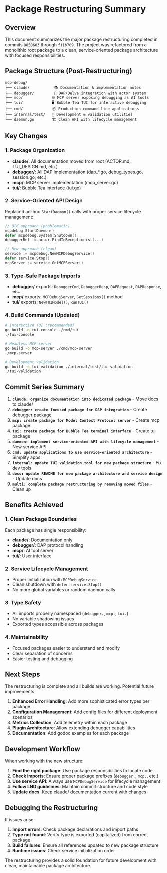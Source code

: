 # Package Restructuring Summary

## Overview

This document summarizes the major package restructuring completed in commits `8850603` through `f11b709`. The project was refactored from a monolithic root package to a clean, service-oriented package architecture with focused responsibilities.

## Package Structure (Post-Restructuring)

```
mcp-debug/
├── claude/           📚 Documentation & implementation notes  
├── debugger/         🔧 DAP/Delve integration with actor system
├── mcp/             🌐 MCP server exposing debugging as AI tools  
├── tui/             🖥️ Bubble Tea TUI for interactive debugging
├── cmd/             📦 Production command-line applications
├── internal/test/   🧪 Development & validation utilities
└── daemon.go        🏗️ Clean API with lifecycle management
```

## Key Changes

### 1. Package Organization
- **claude/**: All documentation moved from root (ACTOR.md, TUI_DESIGN.md, etc.)
- **debugger/**: All DAP implementation (dap_*.go, debug_types.go, session.go, etc.)
- **mcp/**: MCP server implementation (mcp_server.go)
- **tui/**: Bubble Tea interface (tui.go)

### 2. Service-Oriented API Design
Replaced ad-hoc `StartDaemon()` calls with proper service lifecycle management:

```go
// Old approach (problematic)
mcpdebug.StartDaemon()
defer mcpdebug.System.Shutdown()
debuggerRef := actor.FindInReceptionist(...)

// New approach (clean)
service := mcpdebug.NewMCPDebugService()
defer service.Stop()
mcpServer := service.GetMCPServer()
```

### 3. Type-Safe Package Imports
- **debugger/** exports: `DebuggerCmd`, `DebuggerResp`, `DAPRequest`, `DAPResponse`, etc.
- **mcp/** exports: `MCPDebugServer`, `GetSessions()` method
- **tui/** exports: `NewTUIModel()`, `RunTUI()` 

### 4. Build Commands (Updated)
```bash
# Interactive TUI (recommended)
go build -o tui-console ./cmd/tui
./tui-console

# Headless MCP server
go build -o mcp-server ./cmd/mcp-server
./mcp-server

# Development validation
go build -o tui-validation ./internal/test/tui-validation
./tui-validation
```

## Commit Series Summary

1. **`claude: organize documentation into dedicated package`** - Move docs to claude/
2. **`debugger: create focused package for DAP integration`** - Create debugger package
3. **`mcp: create package for Model Context Protocol server`** - Create mcp package  
4. **`tui: create package for Bubble Tea terminal interface`** - Create tui package
5. **`daemon: implement service-oriented API with lifecycle management`** - New service API
6. **`cmd: update applications to use service-oriented architecture`** - Simplify apps
7. **`internal: update TUI validation tool for new package structure`** - Fix dev tools
8. **`docs: update README for new package architecture and service design`** - Update docs
9. **`multi: complete package restructuring by removing moved files`** - Clean up

## Benefits Achieved

### 1. Clean Package Boundaries
Each package has single responsibility:
- **claude/**: Documentation only
- **debugger/**: DAP protocol handling
- **mcp/**: AI tool server
- **tui/**: User interface

### 2. Service Lifecycle Management
- Proper initialization with `MCPDebugService`
- Clean shutdown with `defer service.Stop()`
- No more global variables or random daemon calls

### 3. Type Safety
- All imports properly namespaced (`debugger.`, `mcp.`, `tui.`)
- No variable shadowing issues
- Exported types accessible across packages

### 4. Maintainability
- Focused packages easier to understand and modify
- Clear separation of concerns
- Easier testing and debugging

## Next Steps

The restructuring is complete and all builds are working. Potential future improvements:

1. **Enhanced Error Handling**: Add more sophisticated error types per package
2. **Configuration Management**: Add config files for different deployment scenarios
3. **Metrics Collection**: Add telemetry within each package
4. **Plugin Architecture**: Allow extending debugger capabilities
5. **Documentation**: Add godoc examples for each package

## Development Workflow

When working with the new structure:

1. **Find the right package**: Use package responsibilities to locate code
2. **Check imports**: Ensure proper package prefixes (`debugger.`, `mcp.`, etc.)
3. **Use service API**: Always use `MCPDebugService` for lifecycle management
4. **Follow LND guidelines**: Maintain commit structure and code style
5. **Update docs**: Keep claude/ documentation current with changes

## Debugging the Restructuring

If issues arise:

1. **Import errors**: Check package declarations and import paths
2. **Type not found**: Verify type is exported (capitalized) from correct package
3. **Build failures**: Ensure all references updated to new package structure
4. **Runtime issues**: Check service initialization order

The restructuring provides a solid foundation for future development with clean, maintainable package architecture.